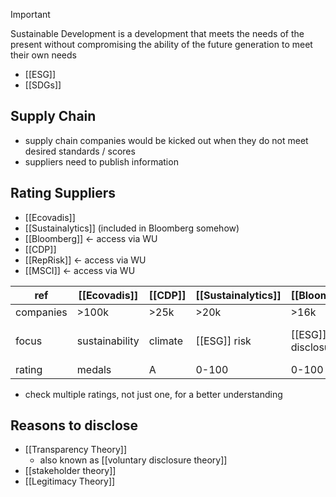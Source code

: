 >[!important]
> Sustainable Development is a development that meets the needs of the present without compromising the ability of the future generation to meet their own needs

- [[ESG]]
- [[SDGs]]

## Supply Chain
- supply chain companies would be kicked out when they do not meet desired standards / scores
- suppliers need to publish information
## Rating Suppliers
- [[Ecovadis]]
- [[Sustainalytics]] (included in Bloomberg somehow)
- [[Bloomberg]] <- access via WU
- [[CDP]]
- [[RepRisk]] <- access via WU
- [[MSCI]] <- access via WU

| ref       | [[Ecovadis]]   | [[CDP]] | [[Sustainalytics]] | [[Bloomberg]]      | [[MSCI]]  | [[RepRisk]]                             |
| --------- | -------------- | ------- | ------------------ | ------------------ | --------- | --------------------------------------- |
| companies | >100k          | >25k    | >20k               | >16k               | >14k      | >150k                                   |
| focus     | sustainability | climate | [[ESG]] risk       | [[ESG]] disclosure | investors | sustainability<br>[[UN Global Compact]] |
| rating    | medals         | A       | 0-100              | 0-100              | AA-CC     | 1-100                                   |

- check multiple ratings, not just one, for a better understanding

## Reasons to disclose
- [[Transparency Theory]]
	- also known as [[voluntary disclosure theory]]
- [[stakeholder theory]]
- [[Legitimacy Theory]]
